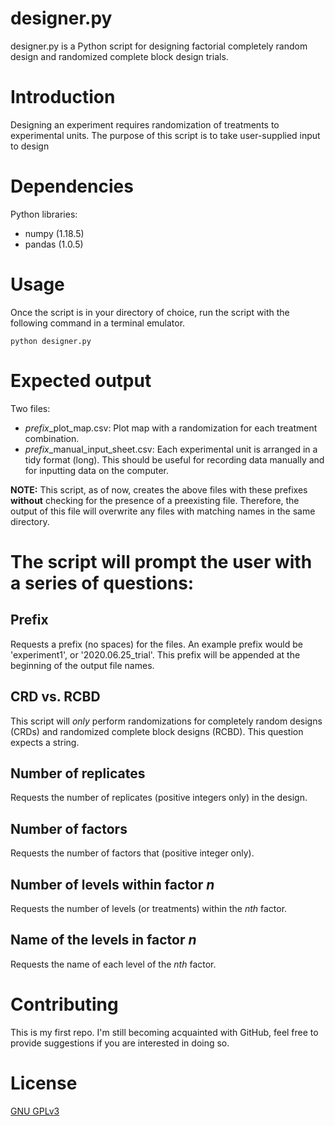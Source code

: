 # designer.py
designer.py is a Python script for designing factorial completely random design and randomized complete block design trials.

# Introduction
Designing an experiment requires randomization of treatments to experimental units. The purpose of this script is to take user-supplied input to design

# Dependencies
Python libraries:
- numpy  (1.18.5)
- pandas (1.0.5)

# Usage
Once the script is in your directory of choice, run the script with the following command in a terminal emulator.

```{bash}
python designer.py
```
# Expected output
Two files:
- *prefix*\_plot\_map.csv: Plot map with a randomization for each treatment combination.
- *prefix*\_manual\_input\_sheet.csv: Each experimental unit is arranged in a tidy format (long). This should be useful for recording data manually and for inputting data on the computer.

**NOTE:** This script, as of now, creates the above files with these prefixes **without** checking for the presence of a preexisting file. Therefore, the output of this file will overwrite any files with matching names in the same directory.

# The script will prompt the user with a series of questions:

## Prefix
Requests a prefix (no spaces) for the files. An example prefix would be 'experiment1', or '2020.06.25_trial'. This prefix will be appended at the beginning of the output file names.

## CRD vs. RCBD
This script will *only* perform randomizations for completely random designs (CRDs) and randomized complete block designs (RCBD). This question expects a string.

## Number of replicates
Requests the number of replicates (positive integers only) in the design.

## Number of factors
Requests the number of factors that (positive integer only).

## Number of levels within factor *n*
Requests the number of levels (or treatments) within the *nth* factor. 

## Name of the levels in factor *n*
Requests the name of each level of the *nth* factor.

# Contributing
This is my first repo. I'm still becoming acquainted with GitHub, feel free to provide suggestions if you are interested in doing so. 

# License
[GNU GPLv3](https://choosealicense.com/licenses/gpl-3.0/)
